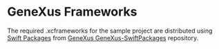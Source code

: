 # GeneXus Frameworks

The required .xcframeworks for the sample project are distributed using [Swift Packages](https://developer.apple.com/documentation/swift_packages) from [GeneXus GeneXus-SwiftPackages](https://github.com/GeneXus-SwiftPackages) repository.
